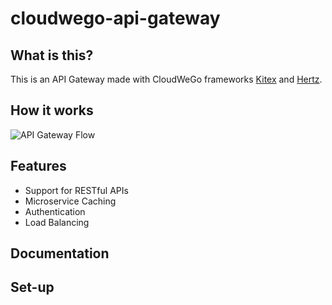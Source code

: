 # cloudwego-api-gateway

## What is this?
This is an API Gateway made with CloudWeGo frameworks [Kitex](https://github.com/cloudwego/kitex) and [Hertz](https://github.com/cloudwego/hertz). 

## How it works
![API Gateway Flow][api-gateway-flow]

[api-gateway-flow]: https://github.com/shawnnygoh/cloudwego-api-gateway/blob/main/images/TikTok%20API%20Gateway%20Design%20Architecture.png "API Gateway Flow"

## Features
- Support for RESTful APIs
- Microservice Caching 
- Authentication 
- Load Balancing

## Documentation

## Set-up
